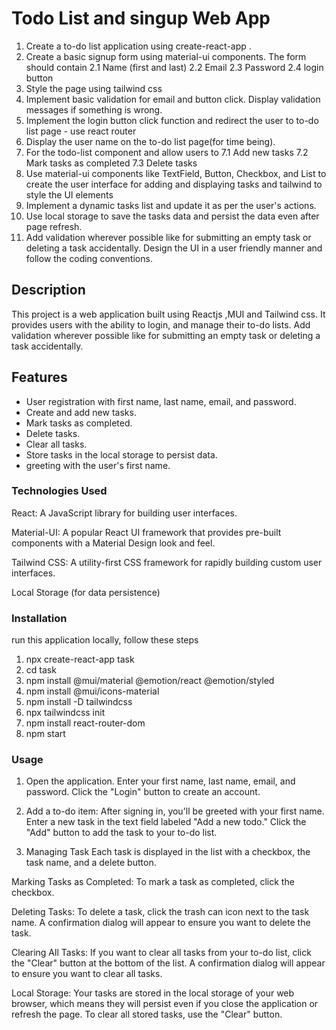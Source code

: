 # Todo List and singup Web App

1. Create a to-do list application using create-react-app .
2. Create a basic signup form using material-ui components. The form should contain 
    2.1 Name (first and last)
    2.2 Email
    2.3 Password
    2.4 login button
3. Style the page using tailwind css
4. Implement basic validation for email and button click. Display validation messages if something is wrong.
5. Implement the login button click function and redirect the user to to-do list page - use react router 
6. Display the user name on the to-do list page(for time being).
7. For the todo-list component and allow users to 
    7.1 Add new tasks
    7.2 Mark tasks as completed
    7.3 Delete tasks
8. Use material-ui components like TextField, Button, Checkbox, and List to create the user interface for adding and displaying tasks and tailwind to style the UI elements
9. Implement a dynamic tasks list and update it as per the user's actions.
10. Use local storage to save the tasks data and persist the data even after page refresh.
11. Add validation wherever possible like for submitting an empty task or deleting a task accidentally.
Design the UI in a user friendly manner and follow the coding conventions.

## Description

This project is a web application built using Reactjs ,MUI and Tailwind css. It provides users with the ability to login, and manage their to-do lists.
Add validation wherever possible like for submitting an empty task or deleting a task accidentally.

## Features
- User registration with first name, last name, email, and password.
- Create and add new tasks.
- Mark tasks as completed.
- Delete tasks.
- Clear all tasks.
- Store tasks in the local storage to persist data.
- greeting with the user's first name.
 
### Technologies Used

React: A JavaScript library for building user interfaces.

Material-UI: A popular React UI framework that provides pre-built components with a Material Design look and feel.

Tailwind CSS: A utility-first CSS framework for rapidly building custom user interfaces.

Local Storage (for data persistence)


### Installation

run this application locally, follow these steps

1. npx create-react-app task
2. cd task
3. npm install @mui/material @emotion/react @emotion/styled
4. npm install @mui/icons-material
5. npm install -D tailwindcss
    <!-- Add the Tailwind directives to your CSS
    Add the @tailwind directives for each of Tailwind’s layers to your main CSS file.
    @tailwind base;
    @tailwind components;
    @tailwind utilities; -->
6. npx tailwindcss init
7. npm install react-router-dom
8. npm start

### Usage

1. Open the application.
Enter your first name, last name, email, and password.
Click the "Login" button to create an account.

2. Add a to-do item:
After signing in, you'll be greeted with your first name.
Enter a new task in the text field labeled "Add a new todo."
Click the "Add" button to add the task to your to-do list.

3. Managing Task
Each task is displayed in the list with a checkbox, the task name, and a delete button.

Marking Tasks as Completed:
To mark a task as completed, click the checkbox.

Deleting Tasks:
To delete a task, click the trash can icon next to the task name. A confirmation dialog will appear to ensure you want to delete the task.

Clearing All Tasks:
If you want to clear all tasks from your to-do list, click the "Clear" button at the bottom of the list. A confirmation dialog will appear to ensure you want to clear all tasks.

Local Storage:
Your tasks are stored in the local storage of your web browser, which means they will persist even if you close the application or refresh the page. To clear all stored tasks, use the "Clear" button.





